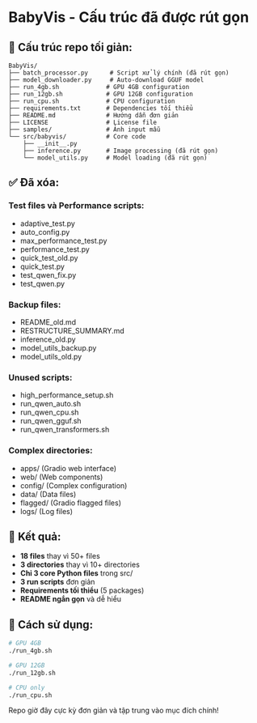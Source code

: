 # BabyVis - Cấu trúc đã được rút gọn

## 📁 Cấu trúc repo tối giản:

```
BabyVis/
├── batch_processor.py      # Script xử lý chính (đã rút gọn)
├── model_downloader.py     # Auto-download GGUF model  
├── run_4gb.sh             # GPU 4GB configuration
├── run_12gb.sh            # GPU 12GB configuration
├── run_cpu.sh             # CPU configuration
├── requirements.txt       # Dependencies tối thiểu
├── README.md              # Hướng dẫn đơn giản
├── LICENSE                # License file
├── samples/               # Ảnh input mẫu
└── src/babyvis/           # Core code
    ├── __init__.py
    ├── inference.py       # Image processing (đã rút gọn)
    └── model_utils.py     # Model loading (đã rút gọn)
```

## ✅ Đã xóa:

### Test files và Performance scripts:
- adaptive_test.py
- auto_config.py  
- max_performance_test.py
- performance_test.py
- quick_test_old.py
- quick_test.py
- test_qwen_fix.py
- test_qwen.py

### Backup files:
- README_old.md
- RESTRUCTURE_SUMMARY.md
- inference_old.py
- model_utils_backup.py
- model_utils_old.py

### Unused scripts:
- high_performance_setup.sh
- run_qwen_auto.sh
- run_qwen_cpu.sh
- run_qwen_gguf.sh
- run_qwen_transformers.sh

### Complex directories:
- apps/ (Gradio web interface)
- web/ (Web components)
- config/ (Complex configuration)
- data/ (Data files)
- flagged/ (Gradio flagged files)
- logs/ (Log files)

## 🎯 Kết quả:

- **18 files** thay vì 50+ files
- **3 directories** thay vì 10+ directories
- **Chỉ 3 core Python files** trong src/
- **3 run scripts** đơn giản
- **Requirements tối thiểu** (5 packages)
- **README ngắn gọn** và dễ hiểu

## 🚀 Cách sử dụng:

```bash
# GPU 4GB
./run_4gb.sh

# GPU 12GB  
./run_12gb.sh

# CPU only
./run_cpu.sh
```

Repo giờ đây cực kỳ đơn giản và tập trung vào mục đích chính!